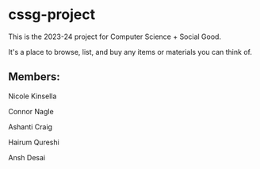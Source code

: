 # cssg-project

This is the 2023-24 project for Computer Science + Social Good. 

It's a place to browse, list, and buy any items or materials you can think of.

## Members:

Nicole Kinsella

Connor Nagle

Ashanti Craig

Hairum Qureshi

Ansh Desai
